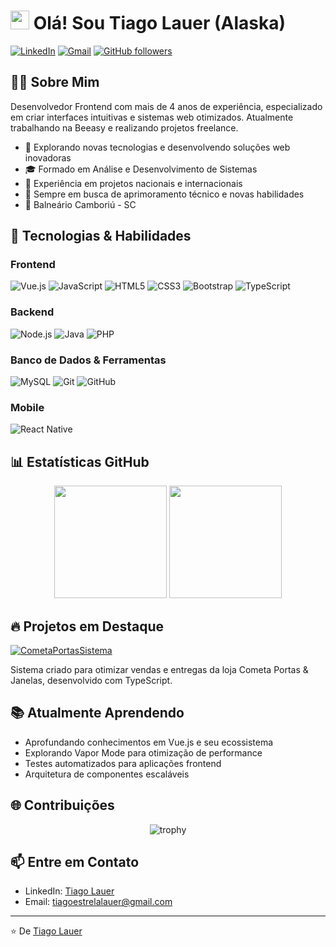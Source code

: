 # <img src="https://raw.githubusercontent.com/tiagolauer/tiagolauer/main/wave.gif" width="30px"> Olá! Sou Tiago Lauer (Alaska)

[![LinkedIn](https://img.shields.io/badge/LinkedIn-0077B5?style=for-the-badge&logo=linkedin&logoColor=white)](https://www.linkedin.com/in/tiago-lauer-7601871ab/)
[![Gmail](https://img.shields.io/badge/Gmail-D14836?style=for-the-badge&logo=gmail&logoColor=white)](mailto:tiagoestrelalauer@gmail.com)
[![GitHub followers](https://img.shields.io/github/followers/tiagolauer?label=Follow&style=social)](https://github.com/tiagolauer)

## 👨‍💻 Sobre Mim

Desenvolvedor Frontend com mais de 4 anos de experiência, especializado em criar interfaces intuitivas e sistemas web otimizados. Atualmente trabalhando na Beeasy e realizando projetos freelance.

- 🔭 Explorando novas tecnologias e desenvolvendo soluções web inovadoras
- 🎓 Formado em Análise e Desenvolvimento de Sistemas
- 💼 Experiência em projetos nacionais e internacionais
- 🌱 Sempre em busca de aprimoramento técnico e novas habilidades
- 📍 Balneário Camboriú - SC

## 🚀 Tecnologias & Habilidades

### Frontend
![Vue.js](https://img.shields.io/badge/-Vue.js-4FC08D?style=flat&logo=vue.js&logoColor=white)
![JavaScript](https://img.shields.io/badge/-JavaScript-F7DF1E?style=flat&logo=javascript&logoColor=black)
![HTML5](https://img.shields.io/badge/-HTML5-E34F26?style=flat&logo=html5&logoColor=white)
![CSS3](https://img.shields.io/badge/-CSS3-1572B6?style=flat&logo=css3&logoColor=white)
![Bootstrap](https://img.shields.io/badge/-Bootstrap-7952B3?style=flat&logo=bootstrap&logoColor=white)
![TypeScript](https://img.shields.io/badge/-TypeScript-3178C6?style=flat&logo=typescript&logoColor=white)

### Backend
![Node.js](https://img.shields.io/badge/-Node.js-339933?style=flat&logo=node.js&logoColor=white)
![Java](https://img.shields.io/badge/-Java-007396?style=flat&logo=java&logoColor=white)
![PHP](https://img.shields.io/badge/-PHP-777BB4?style=flat&logo=php&logoColor=white)

### Banco de Dados & Ferramentas
![MySQL](https://img.shields.io/badge/-MySQL-4479A1?style=flat&logo=mysql&logoColor=white)
![Git](https://img.shields.io/badge/-Git-F05032?style=flat&logo=git&logoColor=white)
![GitHub](https://img.shields.io/badge/-GitHub-181717?style=flat&logo=github&logoColor=white)

### Mobile
![React Native](https://img.shields.io/badge/-React_Native-61DAFB?style=flat&logo=react&logoColor=black)

## 📊 Estatísticas GitHub

<div align="center">
  <img height="180em" src="https://github-readme-stats.vercel.app/api?username=tiagolauer&show_icons=true&theme=vue&include_all_commits=true&count_private=true"/>
  <img height="180em" src="https://github-readme-stats.vercel.app/api/top-langs/?username=tiagolauer&layout=compact&langs_count=7&theme=vue"/>
</div>

## 🔥 Projetos em Destaque

[![CometaPortasSistema](https://github-readme-stats.vercel.app/api/pin/?username=tiagolauer&repo=CometaPortasSistema&theme=vue)](https://github.com/tiagolauer/CometaPortasSistema)

Sistema criado para otimizar vendas e entregas da loja Cometa Portas & Janelas, desenvolvido com TypeScript.

## 📚 Atualmente Aprendendo

- Aprofundando conhecimentos em Vue.js e seu ecossistema
- Explorando Vapor Mode para otimização de performance
- Testes automatizados para aplicações frontend
- Arquitetura de componentes escaláveis

## 🌐 Contribuições

<div align="center">
  <img src="https://github-profile-trophy.vercel.app/?username=tiagolauer&theme=vue&row=1&column=6" alt="trophy" />
</div>

## 📫 Entre em Contato

- LinkedIn: [Tiago Lauer](https://www.linkedin.com/in/tiago-lauer-7601871ab/)
- Email: tiagoestrelalauer@gmail.com

---

⭐️ De [Tiago Lauer](https://github.com/tiagolauer)
